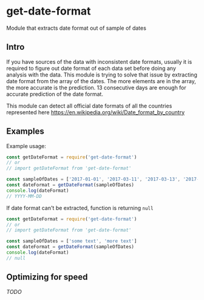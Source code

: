 # get-date-format

Module that extracts date format out of sample of dates

## Intro

If you have sources of the data with inconsistent date formats, usually it is required to figure out date format of each data set before doing any analysis with the data. This module is trying to solve that issue by extracting date format from the array of the dates. The more elements are in the array, the more accurate is the prediction. 13 consecutive days are enough for accurate prediction of the date format.

This module can detect all official date formats of all the countries represented here https://en.wikipedia.org/wiki/Date_format_by_country

## Examples

Example usage:

```javascript
const getDateFormat = require('get-date-format')
// or
// import getDateFormat from 'get-date-format'

const sampleOfDates = ['2017-01-01', '2017-03-11', '2017-03-13', '2017-12-12']
const dateFormat = getDateFormat(sampleOfDates)
console.log(dateFormat)
// YYYY-MM-DD
```

If date format can't be extracted, function is returning `null`

```javascript
const getDateFormat = require('get-date-format')
// or
// import getDateFormat from 'get-date-format'

const sampleOfDates = ['some text', 'more text']
const dateFormat = getDateFormat(sampleOfDates)
console.log(dateFormat)
// null
```

## Optimizing for speed

*TODO*
